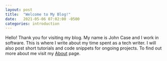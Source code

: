```yaml
---
layout: post
title:  "Welcome to My Blog!"
date:   2021-05-06 07:02:00 -0500
categories: introduction
---
```

Hello! Thank you for visiting my blog. My name is John Case and I work in software. This is where I write about my time spent as a tech writer. I will also post short tutorials and code snippets for ongoing projects. To find out more about me visit my [About](https://johnnycase.github.io/blog/About) page.
